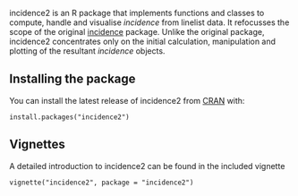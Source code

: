 incidence2 is an R package that implements functions and classes to compute,
handle and visualise *incidence* from linelist data. It refocusses the scope of
the original [incidence](https://cran.r-project.org/package=incidence) package.
Unlike the original package, incidence2 concentrates only on the initial
calculation, manipulation and plotting of the resultant *incidence* objects.

## Installing the package

You can install the latest release of incidence2 from [CRAN](https://cran.r-project.org/) with:

``` {.r}
install.packages("incidence2")
```

## Vignettes

A detailed introduction to incidence2 can be found in the included vignette

``` {.r}
vignette("incidence2", package = "incidence2")
```
